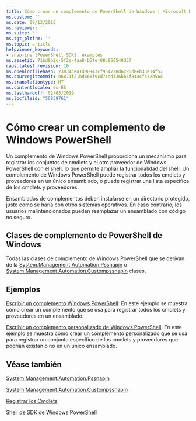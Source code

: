 ```yaml
---
title: Cómo crear un complemento de PowerShell de Windows | Microsoft Docs
ms.custom: ''
ms.date: 09/13/2016
ms.reviewer: ''
ms.suite: ''
ms.tgt_pltfrm: ''
ms.topic: article
helpviewer_keywords:
- snap-ins [PowerShell SDK], examples
ms.assetid: 71bd9b2c-5f2e-4aa8-b5fe-08c956540d37
caps.latest.revision: 10
ms.openlocfilehash: 73834cea1d90943cf954728d6295d8eb33e14f57
ms.sourcegitcommit: b6871f21bd666f9cd71dd336bb3f844cf472b56c
ms.translationtype: MT
ms.contentlocale: es-ES
ms.lasthandoff: 02/03/2019
ms.locfileid: "56859761"
---
```

# <a name="how-to-create-a-windows-powershell-snap-in"></a>Cómo crear un complemento de Windows PowerShell

Un complemento de Windows PowerShell proporciona un mecanismo para registrar los conjuntos de cmdlets y el otro proveedor de Windows PowerShell con el shell, lo que permite ampliar la funcionalidad del shell. Un complemento de Windows PowerShell puede registrar todos los cmdlets y proveedores en un único ensamblado, o puede registrar una lista específica de los cmdlets y proveedores.

Ensamblados de complementos deben instalarse en un directorio protegido, justo como se haría con otros sistemas operativos. En caso contrario, los usuarios malintencionados pueden reemplazar un ensamblado con código no seguro.

## <a name="windows-powershell-snap-in-classes"></a>Clases de complemento de PowerShell de Windows

Todas las clases de complemento de Windows PowerShell que se derivan de la [System.Management.Automation.Pssnapin](/dotnet/api/System.Management.Automation.PSSnapIn) o [System.Management.Automation.Custompssnapin](/dotnet/api/System.Management.Automation.CustomPSSnapIn) clases.

## <a name="examples"></a>Ejemplos

[Escribir un complemento Windows PowerShell](./writing-a-windows-powershell-snap-in.md): En este ejemplo se muestra cómo crear un complemento que se usa para registrar todos los cmdlets y proveedores en un ensamblado.

[Escribir un complemento personalizado de Windows PowerShell](./writing-a-custom-windows-powershell-snap-in.md): En este ejemplo se muestra cómo crear un complemento personalizado que se usa para registrar un conjunto específico de los cmdlets y proveedores que podrían existan o no en un único ensamblado.

## <a name="see-also"></a>Véase también

[System.Management.Automation.Pssnapin](/dotnet/api/System.Management.Automation.PSSnapIn)

[System.Management.Automation.Custompssnapin](/dotnet/api/System.Management.Automation.CustomPSSnapIn)

[Registrar los Cmdlets](./registering-cmdlets.md)

[Shell de SDK de Windows PowerShell](../windows-powershell-reference.md)
